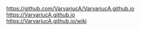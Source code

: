 https://github.com/VarvariucA/VarvariucA.github.io
<br>
https://VarvariucA.github.io
<br>
https://VarvariucA.github.io/wiki
